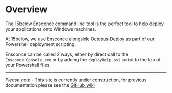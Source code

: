 # Overview

The 15below Ensconce command line tool is the perfect tool to help deploy your applications onto Windows machines.

At 15below, we use Ensconce alongside [Octopus Deploy](https://octopus.com) as part of our Powershell deployment scripting.

Ensconce can be called 2 ways, either by direct call to the `Ensconce.Console.exe` or by adding the `deployHelp.ps1` script to the top of your Powershell files.

---
*Please note* - This site is currently under construction, for previous documentation please see the [GitHub wiki](https://github.com/15below/Ensconce/wiki)
